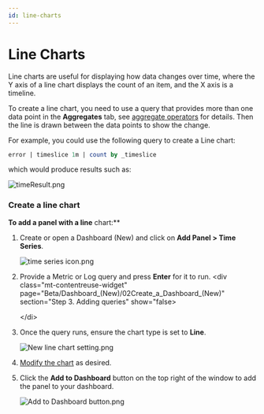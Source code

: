 ```yaml
---
id: line-charts
---
```


# Line Charts

Line charts are useful for displaying how data changes over time, where the Y axis of a line chart displays the count of an item, and the X axis is a timeline.

To create a line chart, you need to use a query that provides more than one data point in the **Aggregates** tab, see [aggregate operators](../../../05Search/Search-Query-Language/aaGroup.md "Group or Aggregate Operators") for details. Then the line is drawn between the data points to show the
change.

For example, you could use the following query to create a Line chart:

```sql
error | timeslice 1m | count by _timeslice
```

which would produce results such as:

![timeResult.png](/img/dashboards-new/panels/line-charts/timeResult.png)

### Create a line chart

**To add a panel with a line** chart:**

1. Create or open a Dashboard (New) and click on **Add Panel \> Time Series**.  

    ![time series icon.png](/img/dashboards-new/panels/line-charts/time-series-icon.png)

1. Provide a Metric or Log query and press **Enter** for it to run.
   \<div class="mt-contentreuse-widget"
    page="Beta/Dashboard_(New)/02Create_a_Dashboard_(New)"
    section="Step 3. Adding queries" show="false\>

   \</di\>
1. Once the query runs, ensure the chart type is set to **Line**.  

    ![New line chart setting.png](/img/dashboards-new/panels/line-charts/New-line-chart-setting.png)

1. [Modify the chart](modify-chart.md) as desired.
1. Click the **Add to Dashboard** button on the top right of the window to add the panel to your dashboard.  

    ![Add to Dashboard button.png](/img/dashboards-new/create-dashboard-new/Add-to-Dashboard-button.png)
